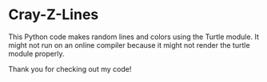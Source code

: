 # Cray-Z-Lines

This Python code makes random lines and colors using the Turtle module. It might not run on an online compiler because it might not
render the turtle module properly.

Thank you for checking out my code!
